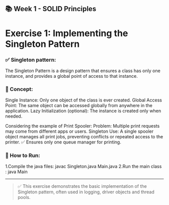 ## 📚 Week 1 - SOLID Principles
 
   # Exercise 1: Implementing the Singleton Pattern

### ✅ Singleton pattern:
The Singleton Pattern is a design pattern that ensures a class has only one instance, and provides a global point of access to that instance.

### 🧠 Concept:
Single Instance: Only one object of the class is ever created.
Global Access Point: The same object can be accessed globally from anywhere in the application.
Lazy Initialization (optional): The instance is created only when needed.

Considering the example of Print Spooler:
Problem: Multiple print requests may come from different apps or users.
Singleton Use: A single spooler object manages all print jobs, preventing conflicts or repeated access to the printer.
✅ Ensures only one queue manager for printing.

### 🧪 How to Run:
1.Compile the java files: javac Singleton.java Main.java
2.Run the main class    : java Main


---

> ✅ This exercise demonstrates the basic implementation of the Singleton pattern, often used in logging, driver objects and thread pools.
